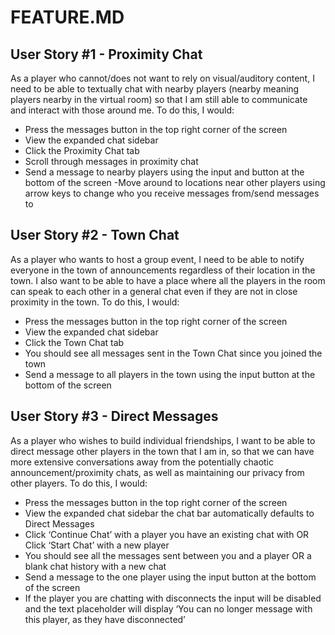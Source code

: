 # FEATURE.MD

## User Story #1 - Proximity Chat
As a player who cannot/does not want to rely on visual/auditory content, I need to be able to textually chat with nearby players (nearby meaning players nearby in the virtual room) so that I am still able to communicate and interact with those around me. To do this, I would:
- Press the messages button in the top right corner of the screen
- View the expanded chat sidebar
- Click the Proximity Chat tab
- Scroll through messages in proximity chat
- Send a message to nearby players using the input and button at the bottom of the screen
-Move around to locations near other players using arrow keys to change who you receive messages from/send messages to

## User Story #2 - Town Chat
As a player who wants to host a group event, I need to be able to notify everyone in the town of announcements regardless of their location in the town. I also want to be able to have a place where all the players in the room can speak to each other in a general chat even if they are not in close proximity in the town. To do this, I would:
- Press the messages button in the top right corner of the screen
- View the expanded chat sidebar
- Click the Town Chat tab
- You should see all messages sent in the Town Chat since you joined the town
- Send a message to all players in the town using the input  button at the bottom of the screen

## User Story #3 - Direct Messages
As a player who wishes to build individual friendships, I want to be able to direct message other players in the town that I am in, so that we can have more extensive conversations away from the potentially chaotic announcement/proximity chats, as well as maintaining our privacy from other players. To do this, I would:
- Press the messages button in the top right corner of the screen
- View the expanded chat sidebar the chat bar automatically defaults to Direct Messages
- Click ‘Continue Chat’ with a player you have an existing chat with OR Click ‘Start Chat’ with a new player
- You should see all the messages sent between you and a player OR a blank chat history with a new chat
- Send a message to the one player using the input button at the bottom of the screen
- If the player you are chatting with disconnects the input will be disabled and the text placeholder will display ‘You can no longer message with this player, as they have disconnected’
